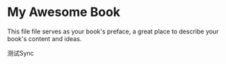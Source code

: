 # My Awesome Book

This file file serves as your book's preface, a great place to describe your book's content and ideas.

测试Sync